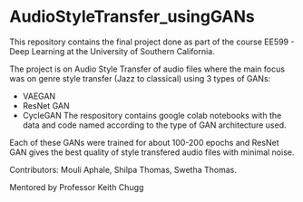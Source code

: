# AudioStyleTransfer_usingGANs

This repository contains the final project done as part of the course EE599 - Deep Learning at the University of Southern California.

The project is on Audio Style Transfer of audio files where the main focus was on genre style transfer (Jazz to classical) using 3 types of GANs:
* VAEGAN
* ResNet GAN
* CycleGAN
The respository contains google colab notebooks with the data and code named according to the type of GAN architecture used.

Each of these GANs were trained for about 100-200 epochs and ResNet GAN gives the best quality of style transfered audio files with minimal noise. 

Contributors: Mouli Aphale, Shilpa Thomas, Swetha Thomas.

Mentored by Professor Keith Chugg
